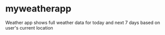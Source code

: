 # myweatherapp
Weather app shows full weather data for today and next 7 days based on user's current location
